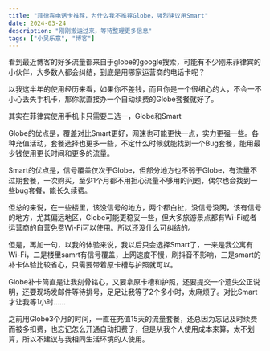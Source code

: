 ```yaml
---
title: "菲律宾电话卡推荐，为什么我不推荐Globe，强烈建议用Smart"
date: 2024-03-24
description: "刚刚搬运过来，等待整理更多信息"
tags: ["小吴乐意", "博客"]
---
```


看到最近博客的好多流量都来自于globe的google搜索，可能有不少刚来菲律宾的小伙伴，大多数人都会纠结，到底是用哪家运营商的电话卡呢？

以我这半年的使用经历来看，如果你不差钱，而且你是一个很细心的人，不会一不小心丢失手机卡，那你就直接办一个自动续费的Globe套餐就好了。

其实在菲律宾使用手机卡只需要二选一，Globe和Smart

Globe的优点是，覆盖对比Smart更好，网速也可能更快一点，实力更强一些。各种充值活动，套餐选择也更多一些，不定什么时候就能找到一个Bug套餐，能用最少钱使用更长时间和更多的流量。

Smart的优点是，信号覆盖仅次于Globe，但部分地方也不弱于Globe，有流量不过期套餐，一次购买，至少1个月都不用担心流量不够用的问题，偶尔也会找到一些bug套餐，能长久续费。

但总的来说，在一些楼里，该没信号的地方，两个都白扯，没信号没网，该有信号的地方，尤其偏远地区，Globe可能更稳妥一些，但大多旅游景点都有Wi-Fi或者运营商的自营免费Wi-Fi可以使用。所以还没什么可纠结的。

但是，再加一句，以我的体验来说，我以后只会选择Smart了，一来是我公寓有Wi-Fi，二是楼里samrt有信号覆盖，上网速度不慢，刷抖音不影响，三是smart的补卡体验比较省心，只需要带着原卡槽与护照就可以。

Globe补卡简直是让我刻骨铭心，又要拿原卡槽和护照，还要提交一个遗失公正说明，还要现场发邮件等待排号，足足让我等了2个多小时，太麻烦了。对比Smart才让我等1小时……

之前用Globe3个月的时间，一直在充值15天的流量套餐，还总因为忘记及时续费而被多扣费，也忘记怎么开通自动扣费了，但是从我个人使用成本来算，太不划算，所以不建议与我相同生活环境的人使用。
